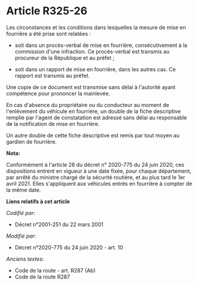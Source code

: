 # Article R325-26

Les circonstances et les conditions dans lesquelles la mesure de mise en fourrière a été prise sont relatées :

- soit dans un procès-verbal de mise en fourrière, consécutivement à la commission d'une infraction. Ce procès-verbal est
transmis au procureur de la République et au préfet ;

- soit dans un rapport de mise en fourrière, dans les autres cas. Ce rapport est transmis au préfet.

Une copie de ce document est transmise sans délai à l'autorité ayant compétence pour prononcer la mainlevée.

En cas d'absence du propriétaire ou du conducteur au moment de l'enlèvement du véhicule en fourrière, un double de la fiche
descriptive remplie par l'agent de constatation est adressé sans délai au responsable de la notification de mise en
fourrière.

Un autre double de cette fiche descriptive est remis par tout moyen au gardien de fourrière.

**Nota:**

Conformément à l'article 28 du décret n° 2020-775 du 24 juin 2020, ces dispositions entrent en vigueur à une date fixée, pour
chaque département, par arrêté du ministre chargé de la sécurité routière, et au plus tard le 1er avril 2021. Elles
s'appliquent aux véhicules entrés en fourrière à compter de la même date.

**Liens relatifs à cet article**

_Codifié par_:

  - Décret n°2001-251 du 22 mars 2001

_Modifié par_:

  - Décret n°2020-775 du 24 juin 2020 - art. 10

_Anciens textes_:

  - Code de la route - art. R287 (Ab)
  - Code de la route R287
